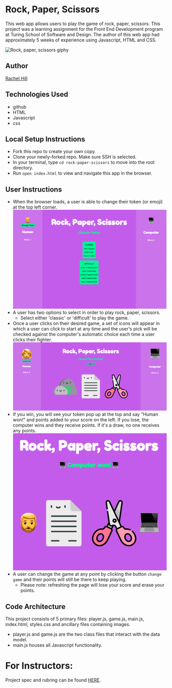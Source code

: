 # **Rock, Paper, Scissors**
This web app allows users to play the game of rock, paper, scissors. This project was a learning assignment for the Front End Development program at Turing School of Software and Design. The author of this web app had approximately 5 weeks of experience using Javascript, HTML and CSS.

![Rock, paper, scissors giphy](https://media3.giphy.com/media/JQAXhJMw2WbKWYjn8g/giphy.gif?cid=790b761148499cdcc485f0f96494ad68ebe73be0fd485e3e&rid=giphy.gif&ct=g)

## Author
[Rachel Hill](https://github.com/rachellhill)

## Technologies Used
- github
- HTML
- Javascript
- css

## Local Setup Instructions
- Fork this repo to create your own copy.
- Clone your newly-forked repo. Make sure SSH is selected.
- In your terminal, type `cd rock-paper-scissors` to move into the root directory.
- Run `open index.html` to view and navigate this app in the browser.

## User Instructions
- When the browser loads, a user is able to change their token (or emoji) at the top left corner.
![Home page](./assets/landing-page.png)
- A user has two options to select in order to play rock, paper, scissors.
  - Select either 'classic' or 'difficult' to play the game.
- Once a user clicks on their desired game, a set of icons will appear in which a user can click to start at any time and the user's pick will be checked against the computer's automatic choice each time a user clicks their fighter.
![Classic RPS Game](./assets/play-page.png)
- If you win, you will see your token pop up at the top and say "Human won!" and points added to your score on the left. If you lose, the computer wins and they receive points. If it's a draw, no one receives any points.
![Computer Win](./assets/winner.png)
- A user can change the game at any point by clicking the button `change game` and their points will still be there to keep playing.
  - Please note: refreshing the page will lose your score and erase your points.

## Code Architecture

This project consists of 5 primary files: player.js, game.js, main.js, index.html, styles.css and ancillary files containing images.

- player.js and game.js are the two class files that interact with the data model.
- main.js houses all Javascript functionality.

# For Instructors:

Project spec and rubring can be found [HERE](https://frontend.turing.edu/projects/module-1/rock-paper-scissors-solo.html).
